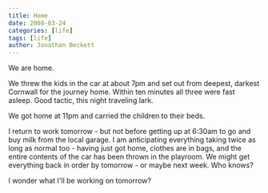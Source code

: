 ```yaml
---
title: Home
date: 2008-03-24
categories: [life]
tags: [life]
author: Jonathan Beckett
---
```


We are home.

We threw the kids in the car at about 7pm and set out from deepest, darkest Cornwall for the journey home. Within ten minutes all three were fast asleep. Good tactic, this night traveling lark.

We got home at 11pm and carried the children to their beds.

I return to work tomorrow - but not before getting up at 6:30am to go and buy milk from the local garage. I am anticipating everything taking twice as long as normal too - having just got home, clothes are in bags, and the entire contents of the car has been thrown in the playroom. We might get everything back in order by tomorrow - or maybe next week. Who knows?

I wonder what I'll be working on tomorrow?